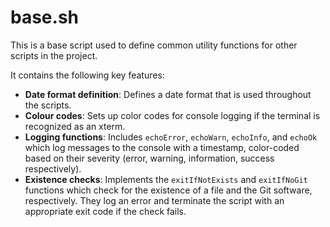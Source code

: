 # base.sh

This is a base script used to define common utility functions for other scripts in the project.

It contains the following key features:

- **Date format definition**: Defines a date format that is used throughout the scripts.
- **Colour codes**: Sets up color codes for console logging if the terminal is recognized as an xterm.
- **Logging functions**: Includes `echoError`, `echoWarn`, `echoInfo`, and `echoOk` which log messages to the console with a timestamp, color-coded based on their severity (error, warning, information, success respectively).
- **Existence checks**: Implements the `exitIfNotExists` and `exitIfNoGit` functions which check for the existence of a file and the Git software, respectively. They log an error and terminate the script with an appropriate exit code if the check fails.
